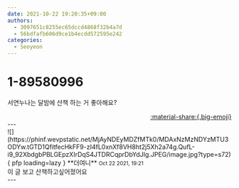 ```yaml
---
date: 2021-10-22 19:20:35+09:00
authors:
  - 3097651c8255ec65dccd4868f32b4a7d
  - 56bdfafb606d9ce1b4ecdd572595e242
categories:
  - Seoyeon
---
```


# 1-89580996

<div class="post-container" markdown="1">
<div class="content-container md-sidebar__scrollwrap" markdown="1">

서연누나는 달밤에 산책 하는 거 좋아해요?

</div>
</div>

<div style="text-align: right;" markdown="1">
<a href="https://weverse.io/fromis9/fanpost/1-89580996" style="text-align: right;">:material-share:{.big-emoji}</a>
</div>
---

<div class="comments-container md-sidebar__scrollwrap" markdown="1">
<div class="comment" markdown="1">
<div class='id-container' markdown="1">
![](https://phinf.wevpstatic.net/MjAyNDEyMDZfMTk0/MDAxNzMzNDYzMTU3ODYw.tGTD1QfitfecHkFF9-zI4fL0xnXf8VH8ht2j5Xh2a74g.QufL-i9_92XbdgbPBLGEpzXIrDqS4JTDRCqprDbYdJIg.JPEG/image.jpg?type=s72){ pfp loading=lazy }
**<span class="artist">더여니</span>** <small>Oct 22 2021, 19:21</small><br>
</div>
<div class='comment-body' markdown="1">
이 글 보고 산책하고싶어졌어요
</div>
</div>
</div>
---
